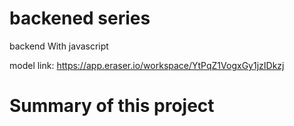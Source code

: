 # backened series

backend With javascript

model link: https://app.eraser.io/workspace/YtPqZ1VogxGy1jzIDkzj

# Summary of this project

